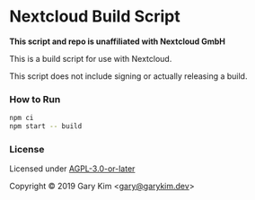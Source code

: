 # Nextcloud Build Script

**This script and repo is unaffiliated with Nextcloud GmbH**

This is a build script for use with Nextcloud.

This script does not include signing or actually releasing a build.

### How to Run

```bash
npm ci
npm start -- build
```

### License

Licensed under [AGPL-3.0-or-later](LICENSE)

Copyright &copy; 2019 Gary Kim &lt;<gary@garykim.dev>&gt;
